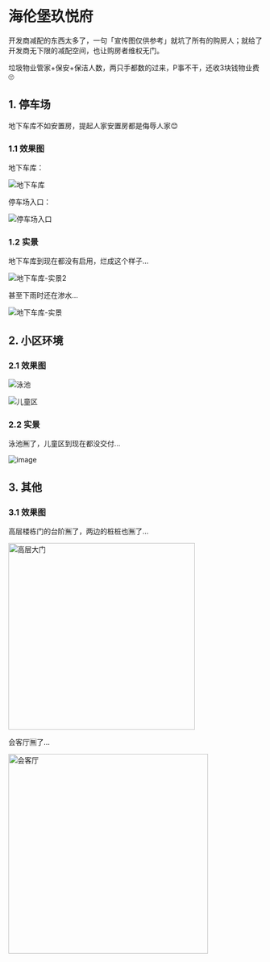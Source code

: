 # 海伦堡玖悦府

开发商减配的东西太多了，一句「宣传图仅供参考」就坑了所有的购房人；就给了开发商无下限的减配空间，也让购房者维权无门。

垃圾物业管家+保安+保洁人数，两只手都数的过来，P事不干，还收3块钱物业费🙄

## 1. 停车场

地下车库不如安置房，提起人家安置房都是侮辱人家😊

### 1.1 效果图

地下车库：

![地下车库](https://github.com/user-attachments/assets/04c01be6-436e-4546-af1a-aa9691080301)

停车场入口：

![停车场入口](https://github.com/user-attachments/assets/f75d27e3-13f9-43b4-88b8-245c30a66fbf)


### 1.2 实景

地下车库到现在都没有启用，烂成这个样子...

![地下车库-实景2](https://github.com/user-attachments/assets/3632d307-88a8-4bd9-9d1b-284fb61e6cae)

甚至下雨时还在渗水...

![地下车库-实景](https://github.com/user-attachments/assets/8d759e5c-4a09-42b9-b234-5d8f765e0ac6)

## 2. 小区环境

### 2.1 效果图

![泳池](https://github.com/user-attachments/assets/efc7e9d8-536d-4bbd-9b03-4bec41ccaf43)

![儿童区](https://github.com/user-attachments/assets/17da1647-80e3-45b2-a0cd-591dc21a4e7b)

### 2.2 实景

泳池🈚️了，儿童区到现在都没交付...

![image](https://github.com/user-attachments/assets/0bdece4c-2408-4d90-b925-5bc94748d7e9)

## 3. 其他

### 3.1 效果图

高层楼栋门的台阶🈚️了，两边的桩桩也🈚️了...

<img width="370" alt="高层大门" src="https://github.com/user-attachments/assets/7928af57-3bce-48a8-a083-7b2e1c8a8b7a" />

会客厅🈚️了...

<img width="396" alt="会客厅" src="https://github.com/user-attachments/assets/91155be2-9236-4ca2-a5e4-70e342f9d165" />
